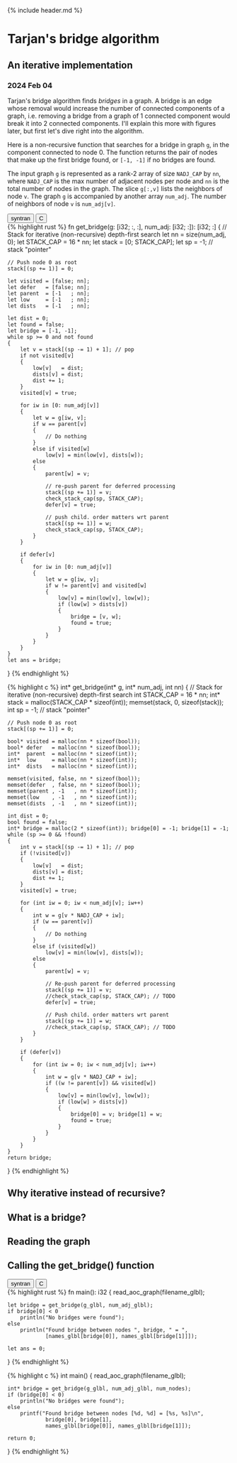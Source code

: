 
{% include header.md %}

# Tarjan's bridge algorithm

## An iterative implementation

### 2024 Feb 04

Tarjan's bridge algorithm finds _bridges_ in a graph.  A bridge is an edge
whose removal would increase the number of connected components of a graph, i.e.
removing a bridge from a graph of 1 connected component would break it into 2
connected components.  I'll explain this more with figures later, but first
let's dive right into the algorithm.

Here is a non-recursive function that searches for a bridge in graph `g`, in the
component connected to node 0. The function returns the pair of nodes that make
up the first bridge found, or `[-1, -1]` if no bridges are found.

The input graph `g` is represented as a rank-2 array of size `NADJ_CAP` by `nn`,
where `NADJ_CAP` is the max number of adjacent nodes per node and `nn` is the
total number of nodes in the graph.  The slice `g[:,v]` lists the neighbors of
node `v`.  The graph `g` is accompanied by another array `num_adj`.  The number
of neighbors of node `v` is `num_adj[v]`.

<!-- Tab link buttons -->
<div class="tab">
  <button class="tablinks_0" onclick="open_tab_0(event, 'syntran_0')" id="default_open_0">syntran</button>
  <button class="tablinks_0" onclick="open_tab_0(event, 'c_0')">C</button>
</div>

<!-- Tab content -->
<div id="syntran_0" class="tabcontent_0">
{% highlight rust %}
fn get_bridge(g: [i32; :, :], num_adj: [i32; :]): [i32; :]
{
	// Stack for iterative (non-recursive) depth-first search
	let nn = size(num_adj, 0);
	let STACK_CAP = 16 * nn;
	let stack = [0; STACK_CAP];
	let sp = -1; // stack "pointer"

	// Push node 0 as root
	stack[(sp += 1)] = 0;

	let visited = [false; nn];
	let defer   = [false; nn];
	let parent  = [-1   ; nn];
	let low     = [-1   ; nn];
	let dists   = [-1   ; nn];

	let dist = 0;
	let found = false;
	let bridge = [-1, -1];
	while sp >= 0 and not found
	{
		let v = stack[(sp -= 1) + 1]; // pop
		if not visited[v]
		{
			low[v]   = dist;
			dists[v] = dist;
			dist += 1;
		}
		visited[v] = true;

		for iw in [0: num_adj[v]]
		{
			let w = g[iw, v];
			if w == parent[v]
			{
				// Do nothing
			}
			else if visited[w]
				low[v] = min(low[v], dists[w]);
			else
			{
				parent[w] = v;

				// re-push parent for deferred processing
				stack[(sp += 1)] = v;
				check_stack_cap(sp, STACK_CAP);
				defer[v] = true;

				// push child. order matters wrt parent
				stack[(sp += 1)] = w;
				check_stack_cap(sp, STACK_CAP);
			}
		}

		if defer[v]
		{
			for iw in [0: num_adj[v]]
			{
				let w = g[iw, v];
				if w != parent[v] and visited[w]
				{
					low[v] = min(low[v], low[w]);
					if (low[w] > dists[v])
					{
						bridge = [v, w];
						found = true;
					}
				}
			}
		}
	}
	let ans = bridge;
}
{% endhighlight %}
</div>

<!-- ******** -->

<div id="c_0" class="tabcontent_0">
{% highlight c %}
int* get_bridge(int* g, int* num_adj, int nn)
{
	// Stack for iterative (non-recursive) depth-first search
	int STACK_CAP = 16 * nn;
	int* stack = malloc(STACK_CAP * sizeof(int));
	memset(stack, 0, sizeof(stack));
	int sp = -1; // stack "pointer"

	// Push node 0 as root
	stack[(sp += 1)] = 0;

	bool* visited = malloc(nn * sizeof(bool));
	bool* defer   = malloc(nn * sizeof(bool));
	int*  parent  = malloc(nn * sizeof(int));
	int*  low     = malloc(nn * sizeof(int));
	int*  dists   = malloc(nn * sizeof(int));

	memset(visited, false, nn * sizeof(bool));
	memset(defer  , false, nn * sizeof(bool));
	memset(parent , -1   , nn * sizeof(int));
	memset(low    , -1   , nn * sizeof(int));
	memset(dists  , -1   , nn * sizeof(int));

	int dist = 0;
	bool found = false;
	int* bridge = malloc(2 * sizeof(int)); bridge[0] = -1; bridge[1] = -1;
	while (sp >= 0 && !found)
	{
		int v = stack[(sp -= 1) + 1]; // pop
		if (!visited[v])
		{
			low[v]   = dist;
			dists[v] = dist;
			dist += 1;
		}
		visited[v] = true;

		for (int iw = 0; iw < num_adj[v]; iw++)
		{
			int w = g[v * NADJ_CAP + iw];
			if (w == parent[v])
			{
				// Do nothing
			}
			else if (visited[w])
				low[v] = min(low[v], dists[w]);
			else
			{
				parent[w] = v;

				// Re-push parent for deferred processing
				stack[(sp += 1)] = v;
				//check_stack_cap(sp, STACK_CAP); // TODO
				defer[v] = true;

				// Push child. order matters wrt parent
				stack[(sp += 1)] = w;
				//check_stack_cap(sp, STACK_CAP); // TODO
			}
		}

		if (defer[v])
		{
			for (int iw = 0; iw < num_adj[v]; iw++)
			{
				int w = g[v * NADJ_CAP + iw];
				if ((w != parent[v]) && visited[w])
				{
					low[v] = min(low[v], low[w]);
					if (low[w] > dists[v])
					{
						bridge[0] = v; bridge[1] = w;
						found = true;
					}
				}
			}
		}
	}
	return bridge;
}
{% endhighlight %}
</div>

<!----------------------------------------------------------------------------->

<script>

    function open_tab_0(evt, tabName) {
        // Declare all variables
        var i, tabcontent, tablinks;

        // Get all elements with class="tabcontent" and hide them
        tabcontent = document.getElementsByClassName("tabcontent_0");
        for (i = 0; i < tabcontent.length; i++) {
            tabcontent[i].style.display = "none";
        }

        // Get all elements with class="tablinks" and remove the class "active"
        tablinks = document.getElementsByClassName("tablinks_0");
        for (i = 0; i < tablinks.length; i++) {
            tablinks[i].className = tablinks[i].className.replace(" active", "");
        }

        // Show the current tab, and add an "active" class to the button that opened the tab
        document.getElementById(tabName).style.display = "block";
        evt.currentTarget.className += " active";
    }

    function open_tab_1(evt, tabName) {
        // Declare all variables
        var i, tabcontent, tablinks;

        // Get all elements with class="tabcontent" and hide them
        tabcontent = document.getElementsByClassName("tabcontent_1");
        for (i = 0; i < tabcontent.length; i++) {
            tabcontent[i].style.display = "none";
        }

        // Get all elements with class="tablinks" and remove the class "active"
        tablinks = document.getElementsByClassName("tablinks_1");
        for (i = 0; i < tablinks.length; i++) {
            tablinks[i].className = tablinks[i].className.replace(" active", "");
        }

        // Show the current tab, and add an "active" class to the button that opened the tab
        document.getElementById(tabName).style.display = "block";
        evt.currentTarget.className += " active";
    }

    // Show only default tab(s) on page load
    document.getElementById("default_open_0").click();
    document.getElementById("default_open_1").click();

    // Change code block "figure" margins from ungodly 40px
    elems = document.getElementsByClassName("highlight");
    for (i = 0; i < elems.length; i++) {
        elems[i].style.margin = "0px";
        elems[i].style.tabSize = "4";
    }
</script>

<!----------------------------------------------------------------------------->

## Why iterative instead of recursive?

## What is a bridge?

## Reading the graph

## Calling the get_bridge() function

<!-- Tab link buttons -->
<div class="tab">
  <button class="tablinks_1" onclick="open_tab(event, 'syntran_1')" id="default_open_1">syntran</button>
  <button class="tablinks_1" onclick="open_tab(event, 'c_1')">C</button>
</div>

<!-- Tab content -->
<div id="syntran_1" class="tabcontent_1">
{% highlight rust %}
fn main(): i32
{
	read_aoc_graph(filename_glbl);

	let bridge = get_bridge(g_glbl, num_adj_glbl);
	if bridge[0] < 0
		println("No bridges were found");
	else
		println("Found bridge between nodes ", bridge, " = ",
				[names_glbl[bridge[0]], names_glbl[bridge[1]]]);

	let ans = 0;
}
{% endhighlight %}
</div>

<!-- ******** -->

<div id="c_1" class="tabcontent_1">
{% highlight c %}
int main()
{
	read_aoc_graph(filename_glbl);

	int* bridge = get_bridge(g_glbl, num_adj_glbl, num_nodes);
	if (bridge[0] < 0)
		println("No bridges were found");
	else
		printf("Found bridge between nodes [%d, %d] = [%s, %s]\n",
				bridge[0], bridge[1],
				names_glbl[bridge[0]], names_glbl[bridge[1]]);

	return 0;
}
{% endhighlight %}
</div>

